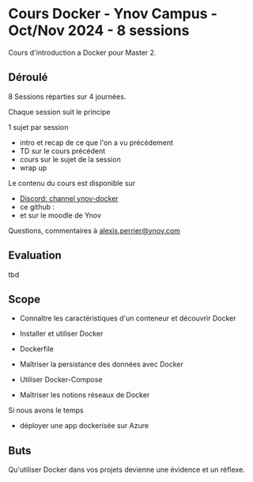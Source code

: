 # Cours Docker - Ynov Campus - Oct/Nov 2024 - 8 sessions

Cours d'introduction a Docker pour Master 2.

## Déroulé

8 Sessions réparties sur 4 journées.

Chaque session suit le principe

1 sujet par session
- intro et recap de ce que l'on a vu précédement
- TD sur le cours précédent
- cours sur le sujet de la session
- wrap up

Le contenu du cours est disponible sur

- [Discord: channel ynov-docker](https://discord.gg/...)
- ce github :
- et sur le moodle de Ynov

Questions, commentaires à alexis.perrier@ynov.com

## Evaluation

tbd


## Scope

- Connaître les caractéristiques d'un conteneur et découvrir Docker

- Installer et utiliser Docker

- Dockerfile

- Maîtriser la persistance des données avec Docker

- Utiliser Docker-Compose

- Maîtriser les notions réseaux de Docker


Si nous avons le temps

- déployer une app dockerisée sur Azure


## Buts

Qu'utiliser Docker dans vos projets devienne une évidence et un réflexe.

